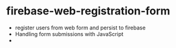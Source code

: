 # firebase-web-registration-form
* register users from web form and persist to firebase
* Handling form submissions with JavaScript
* 
